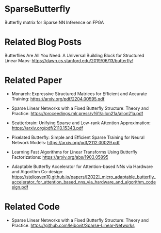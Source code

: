 # SparseButterfly
Butterfly matrix for Sparse NN Inference on FPGA

# Related Blog Posts

Butterflies Are All You Need: A Universal Building Block for Structured Linear Maps: https://dawn.cs.stanford.edu/2019/06/13/butterfly/

# Related Paper

* Monarch: Expressive Structured Matrices for Efficient and
Accurate Training: https://arxiv.org/pdf/2204.00595.pdf

* Sparse Linear Networks with a Fixed Butterfly Structure: Theory and Practice: https://proceedings.mlr.press/v161/ailon21a/ailon21a.pdf

* Scatterbrain: Unifying Sparse and Low-rank Attention
Approximation: https://arxiv.org/pdf/2110.15343.pdf

* Pixelated Butterfly: Simple and Efficient Sparse Training for
Neural Network Models: https://arxiv.org/pdf/2112.00029.pdf

* Learning Fast Algorithms for Linear Transforms Using Butterfly Factorizations: https://arxiv.org/abs/1903.05895

* Adaptable Butterfly Accelerator for Attention-based NNs via Hardware and Algorithm Co-design: https://steliosven10.github.io/papers/[2022]_micro_adaptable_butterfly_accelerator_for_attention_based_nns_via_hardware_and_algorithm_codesign.pdf

# Related Code

* Sparse Linear Networks with a Fixed Butterfly Structure: Theory and Practice. https://github.com/leibovit/Sparse-Linear-Networks
